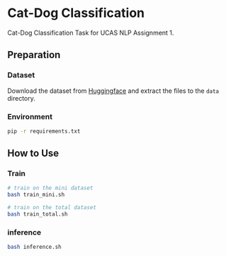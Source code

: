 # Cat-Dog Classification

Cat-Dog Classification Task for UCAS NLP Assignment 1.

## Preparation

### Dataset
Download the dataset from [Huggingface](https://huggingface.co/datasets/BranLiu/cat-dog-cls-dataset) and extract the files to the `data` directory.

### Environment
```bash
pip -r requirements.txt
```

## How to Use

### Train
```bash
# train on the mini dataset
bash train_mini.sh

# train on the total dataset
bash train_total.sh
```

### inference
```Bash
bash inference.sh
```


